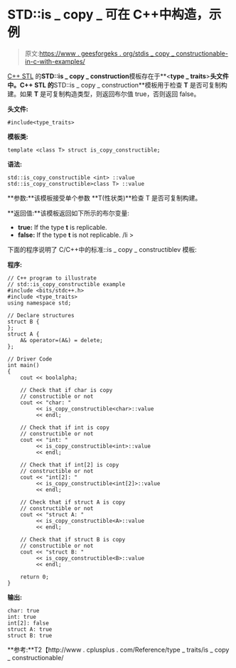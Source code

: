 # STD::is _ copy _ 可在 C++中构造，示例

> 原文:[https://www . geesforgeks . org/stdis _ copy _ constructionable-in-c-with-examples/](https://www.geeksforgeeks.org/stdis_copy_constructible-in-c-with-examples/)

[C++ STL](https://www.geeksforgeeks.org/the-c-standard-template-library-stl/) 的**STD::is _ copy _ construction**模板存在于**<**type _ traits**>**头文件中。C++ STL 的**STD::is _ copy _ construction**模板用于检查 **T** 是否可复制构建。如果 **T** 是可复制构造类型，则返回布尔值 true，否则返回 false。

**头文件:**

```
#include<type_traits>

```

**模板类:**

```
template <class T> struct is_copy_constructible;

```

**语法:**

```
std::is_copy_constructible <int> ::value
std::is_copy_constructible>class T> ::value

```

**参数:**该模板接受单个参数 **T(性状类)**检查 T 是否可复制构建。

**返回值:**该模板返回如下所示的布尔变量:

*   **true:** If the type **t** is replicable.
*   **false:** If the type **t** is not replicable. /li >

下面的程序说明了 C/C++中的标准::is _ copy _ constructiblev 模板:

**程序:**

```
// C++ program to illustrate
// std::is_copy_constructible example
#include <bits/stdc++.h>
#include <type_traits>
using namespace std;

// Declare structures
struct B {
};
struct A {
    A& operator=(A&) = delete;
};

// Driver Code
int main()
{
    cout << boolalpha;

    // Check that if char is copy
    // constructible or not
    cout << "char: "
         << is_copy_constructible<char>::value
         << endl;

    // Check that if int is copy
    // constructible or not
    cout << "int: "
         << is_copy_constructible<int>::value
         << endl;

    // Check that if int[2] is copy
    // constructible or not
    cout << "int[2]: "
         << is_copy_constructible<int[2]>::value
         << endl;

    // Check that if struct A is copy
    // constructible or not
    cout << "struct A: "
         << is_copy_constructible<A>::value
         << endl;

    // Check that if struct B is copy
    // constructible or not
    cout << "struct B: "
         << is_copy_constructible<B>::value
         << endl;

    return 0;
}
```

**输出:**

```
char: true
int: true
int[2]: false
struct A: true
struct B: true

```

**参考:**T2【http://www . cplusplus . com/Reference/type _ traits/is _ copy _ constructionable/